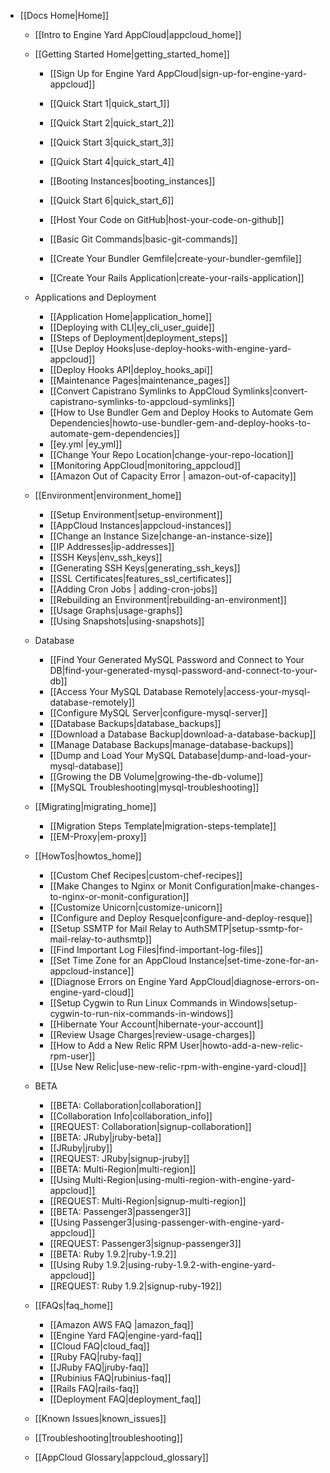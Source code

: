 * [[Docs Home|Home]]
  * [[Intro to Engine Yard AppCloud|appcloud_home]]  
    
  * [[Getting Started Home|getting_started_home]]
    * [[Sign Up for Engine Yard AppCloud|sign-up-for-engine-yard-appcloud]]
    * [[Quick Start 1|quick_start_1]]
    * [[Quick Start 2|quick_start_2]]
    * [[Quick Start 3|quick_start_3]]
    * [[Quick Start 4|quick_start_4]]
    * [[Booting Instances|booting_instances]]
    * [[Quick Start 6|quick_start_6]]

    * [[Host Your Code on GitHub|host-your-code-on-github]]
    * [[Basic Git Commands|basic-git-commands]]
    * [[Create Your Bundler Gemfile|create-your-bundler-gemfile]]
    * [[Create Your Rails Application|create-your-rails-application]]
    
  * Applications and Deployment
    * [[Application Home|application_home]]
    * [[Deploying with CLI|ey_cli_user_guide]]
    * [[Steps of Deployment|deployment_steps]]
    * [[Use Deploy Hooks|use-deploy-hooks-with-engine-yard-appcloud]]
    * [[Deploy Hooks API|deploy_hooks_api]]
    * [[Maintenance Pages|maintenance_pages]]
    * [[Convert Capistrano Symlinks to AppCloud Symlinks|convert-capistrano-symlinks-to-appcloud-symlinks]]
    * [[How to Use Bundler Gem and Deploy Hooks to Automate Gem Dependencies|howto-use-bundler-gem-and-deploy-hooks-to-automate-gem-dependencies]]
    * [[ey.yml |ey_yml]]
    * [[Change Your Repo Location|change-your-repo-location]]
    * [[Monitoring AppCloud|monitoring_appcloud]]
    * [[Amazon Out of Capacity Error | amazon-out-of-capacity]]
    
  * [[Environment|environment_home]]
    * [[Setup Environment|setup-environment]]
    * [[AppCloud Instances|appcloud-instances]]
    * [[Change an Instance Size|change-an-instance-size]]
    * [[IP Addresses|ip-addresses]]
    * [[SSH Keys|env_ssh_keys]]
    * [[Generating SSH Keys|generating_ssh_keys]]
    * [[SSL Certificates|features_ssl_certificates]]
    * [[Adding Cron Jobs | adding-cron-jobs]]
    * [[Rebuilding an Environment|rebuilding-an-environment]]
    * [[Usage Graphs|usage-graphs]]
    * [[Using Snapshots|using-snapshots]]

  * Database
    * [[Find Your Generated MySQL Password and Connect to Your DB|find-your-generated-mysql-password-and-connect-to-your-db]]
    * [[Access Your MySQL Database Remotely|access-your-mysql-database-remotely]]
    * [[Configure MySQL Server|configure-mysql-server]]
    * [[Database Backups|database_backups]]
    * [[Download a Database Backup|download-a-database-backup]]
    * [[Manage Database Backups|manage-database-backups]]
    * [[Dump and Load Your MySQL Database|dump-and-load-your-mysql-database]]
    * [[Growing the DB Volume|growing-the-db-volume]]
    * [[MySQL Troubleshooting|mysql-troubleshooting]]
    
  * [[Migrating|migrating_home]]
    * [[Migration Steps Template|migration-steps-template]]
    * [[EM-Proxy|em-proxy]]
    
  * [[HowTos|howtos_home]]
    * [[Custom Chef Recipes|custom-chef-recipes]]
    * [[Make Changes to Nginx or Monit Configuration|make-changes-to-nginx-or-monit-configuration]]
    * [[Customize Unicorn|customize-unicorn]]
    * [[Configure and Deploy Resque|configure-and-deploy-resque]]
    * [[Setup SSMTP for Mail Relay to AuthSMTP|setup-ssmtp-for-mail-relay-to-authsmtp]]
    * [[Find Important Log Files|find-important-log-files]]
    * [[Set Time Zone for an AppCloud Instance|set-time-zone-for-an-appcloud-instance]]
    * [[Diagnose Errors on Engine Yard AppCloud|diagnose-errors-on-engine-yard-cloud]]    
    * [[Setup Cygwin to Run Linux Commands in Windows|setup-cygwin-to-run-nix-commands-in-windows]]
    * [[Hibernate Your Account|hibernate-your-account]]
    * [[Review Usage Charges|review-usage-charges]]
    * [[How to Add a New Relic RPM User|howto-add-a-new-relic-rpm-user]]
    * [[Use New Relic|use-new-relic-rpm-with-engine-yard-cloud]]
    
  * BETA
    * [[BETA: Collaboration|collaboration]]
    * [[Collaboration Info|collaboration_info]]
    * [[REQUEST: Collaboration|signup-collaboration]]
    * [[BETA: JRuby|jruby-beta]]
    * [[JRuby|jruby]]
    * [[REQUEST: JRuby|signup-jruby]]
    * [[BETA: Multi-Region|multi-region]]
    * [[Using Multi-Region|using-multi-region-with-engine-yard-appcloud]]
    * [[REQUEST: Multi-Region|signup-multi-region]]
    * [[BETA: Passenger3|passenger3]]
    * [[Using Passenger3|using-passenger-with-engine-yard-appcloud]]
    * [[REQUEST: Passenger3|signup-passenger3]]
    * [[BETA: Ruby 1.9.2|ruby-1.9.2]]
    * [[Using Ruby 1.9.2|using-ruby-1.9.2-with-engine-yard-appcloud]]    
    * [[REQUEST: Ruby 1.9.2|signup-ruby-192]]                           
    
  * [[FAQs|faq_home]]
    * [[Amazon AWS FAQ |amazon_faq]]
    * [[Engine Yard FAQ|engine-yard-faq]]
    * [[Cloud FAQ|cloud_faq]]
    * [[Ruby FAQ|ruby-faq]]
    * [[JRuby FAQ|jruby-faq]]
    * [[Rubinius FAQ|rubinius-faq]]
    * [[Rails FAQ|rails-faq]]
    * [[Deployment FAQ|deployment_faq]]
    
  * [[Known Issues|known_issues]]
  * [[Troubleshooting|troubleshooting]]
  * [[AppCloud Glossary|appcloud_glossary]]